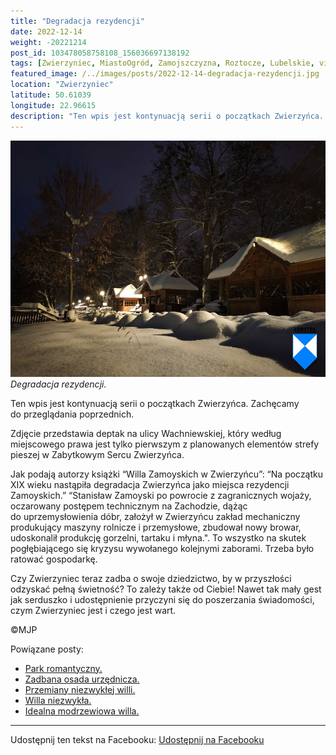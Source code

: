 ```yaml
---
title: "Degradacja rezydencji"
date: 2022-12-14
weight: -20221214
post_id: 103478058758108_156036697138192
tags: [Zwierzyniec, MiastoOgród, Zamojszczyzna, Roztocze, Lubelskie, villarestituta, turystyka, dziedzictwo, zabytki, krajobrazy]
featured_image: /../images/posts/2022-12-14-degradacja-rezydencji.jpg
location: "Zwierzyniec"
latitude: 50.61039
longitude: 22.96615
description: "Ten wpis jest kontynuacją serii o początkach Zwierzyńca. Zachęcamy do przeglądania poprzednich...."
---
```


![Degradacja rezydencji.](/images/posts/2022-12-14-degradacja-rezydencji.jpg)
*Degradacja rezydencji.*

Ten wpis jest kontynuacją serii o początkach Zwierzyńca. Zachęcamy do przeglądania poprzednich.

Zdjęcie przedstawia deptak na ulicy Wachniewskiej, który według miejscowego prawa jest tylko pierwszym z planowanych elementów strefy pieszej w Zabytkowym Sercu Zwierzyńca.

Jak podają autorzy książki “Willa Zamoyskich w Zwierzyńcu”:
“Na początku XIX wieku nastąpiła degradacja Zwierzyńca jako miejsca rezydencji Zamoyskich.”
“Stanisław Zamoyski po powrocie z zagranicznych wojaży, oczarowany postępem technicznym na Zachodzie, dążąc do uprzemysłowienia dóbr, założył w Zwierzyńcu zakład mechaniczny produkujący maszyny rolnicze i przemysłowe, zbudował nowy browar, udoskonalił produkcję gorzelni, tartaku i młyna.".
To wszystko na skutek pogłębiającego się kryzysu wywołanego kolejnymi zaborami. Trzeba było ratować gospodarkę.

Czy Zwierzyniec teraz zadba o swoje dziedzictwo, by w przyszłości odzyskać pełną świetność?
To zależy także od Ciebie!
Nawet tak mały gest jak serduszko i udostępnienie przyczyni się do poszerzania świadomości, czym Zwierzyniec jest i czego jest wart.



©MJP

Powiązane posty:
- [Park romantyczny.](/posts/Park-romantyczny)
- [Zadbana osada urzędnicza.](/posts/Zadbana-osada-urzednicza)
- [Przemiany niezwykłej willi.](/posts/Przemiany-niezwyklej-willi)
- [Willa niezwykła.](/posts/Willa-niezwykla)
- [Idealna modrzewiowa willa.](/posts/Idealna-modrzewiowa-willa)


---

Udostępnij ten tekst na Facebooku:
[Udostępnij na Facebooku](https://www.facebook.com/sharer/sharer.php?u=https://stowarzyszeniewachniewskiej.pl/posts/Degradacja-rezydencji)

<script type="application/ld+json">
{
  "@context": "https://schema.org",
  "@type": "BlogPosting",
  "headline": "Degradacja rezydencji",
  "datePublished": "2022-12-14",
  "dateModified": "2022-12-14",
  "author": {
    "@type": "Person",
    "name": "Michał Jan Patyk"
  },
  "publisher": {
    "@type": "Organization",
    "name": "Stowarzyszenie im. Aleksandry Wachniewskiej",
    "logo": {
      "@type": "ImageObject",
      "url": "https://stowarzyszeniewachniewskiej.pl/images/logo/logo.svg"
    }
  },
  "mainEntityOfPage": {
    "@type": "WebPage",
    "@id": "https://stowarzyszeniewachniewskiej.pl/posts/degradacja-rezydencji"
  },
  "image": {
    "@type": "ImageObject",
    "url": "https://stowarzyszeniewachniewskiej.pl//images/posts/2022-12-14-degradacja-rezydencji.jpg"
  },
  "articleSection": "Dziedzictwo Kulturowe i Zabytki",
  "keywords": "[Zwierzyniec, MiastoOgród, Zamojszczyzna, Roztocze, Lubelskie, villarestituta, turystyka, dziedzictwo, zabytki, krajobrazy]",
  "wordCount": 141,
  "articleBody": "Ten wpis jest kontynuacją serii o początkach Zwierzyńca. Zachęcamy do przeglądania poprzednich.\n\nZdjęcie przedstawia deptak na ulicy Wachniewskiej, który według miejscowego prawa jest tylko pierwszym z planowanych elementów strefy pieszej w Zabytkowym Sercu Zwierzyńca.\n\nJak podają autorzy książki “Willa Zamoyskich w Zwierzyńcu”:\n“Na początku XIX wieku nastąpiła degradacja Zwierzyńca jako miejsca rezydencji Zamoyskich.”\n“Stanisław Zamoyski po powrocie z zagranicznych wojaży, oczarowany postępem technicznym na Zachodzie, dążąc do uprzemysłowienia dóbr, założył w Zwierzyńcu zakład mechaniczny produkujący maszyny rolnicze i przemysłowe, zbudował nowy browar, udoskonalił produkcję gorzelni, tartaku i młyna.\".\nTo wszystko na skutek pogłębiającego się kryzysu wywołanego kolejnymi zaborami. Trzeba było ratować gospodarkę.\n\nCzy Zwierzyniec teraz zadba o swoje dziedzictwo, by w przyszłości odzyskać pełną świetność?\nTo zależy także od Ciebie!\nNawet tak mały gest jak serduszko i udostępnienie przyczyni się do poszerzania świadomości, czym Zwierzyniec jest i czego jest wart.\n\n\n\n©MJP",
  "description": "Ten wpis jest kontynuacją serii o początkach Zwierzyńca. Zachęcamy do przeglądania poprzednich....",
  "copyrightHolder": {
    "@type": "Person",
    "name": "Michał Jan Patyk"
  }
}
</script>
<script type="application/ld+json">
{
  "@context": "https://schema.org",
  "@type": "BreadcrumbList",
  "itemListElement": [
    {
      "@type": "ListItem",
      "position": 1,
      "name": "Home",
      "item": "https://stowarzyszeniewachniewskiej.pl"
    },
    {
      "@type": "ListItem",
      "position": 2,
      "name": "posts",
      "item": "https://stowarzyszeniewachniewskiej.pl/posts"
    },
    {
      "@type": "ListItem",
      "position": 3,
      "name": "Degradacja rezydencji",
      "item": "https://stowarzyszeniewachniewskiej.pl/posts/degradacja-rezydencji"
    }
  ]
}
</script>
